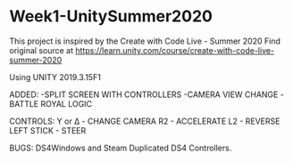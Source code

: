 # Week1-UnitySummer2020
 
This project is inspired by the Create with Code Live - Summer 2020
Find original source at https://learn.unity.com/course/create-with-code-live-summer-2020

Using UNITY 2019.3.15F1

ADDED:
-SPLIT SCREEN WITH CONTROLLERS
-CAMERA VIEW CHANGE
-BATTLE ROYAL LOGIC

CONTROLS:
Y or Δ - CHANGE CAMERA
R2 - ACCELERATE
L2 - REVERSE
LEFT STICK - STEER

BUGS: DS4Windows and Steam Duplicated DS4 Controllers.
